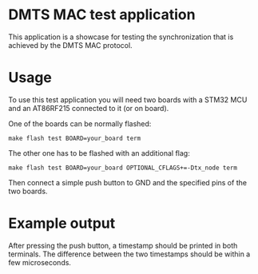 DMTS MAC test application
======================
This application is a showcase for testing the synchronization that is achieved by the
DMTS MAC protocol.

Usage
=====

To use this test application you will need two boards with a STM32 MCU and an AT86RF215 connected
to it (or on board).

One of the boards can be normally flashed:
```
make flash test BOARD=your_board term
```

The other one has to be flashed with an additional flag:
```
make flash test BOARD=your_board OPTIONAL_CFLAGS+=-Dtx_node term
```

Then connect a simple push button to GND and the specified pins of the two boards.

Example output
==============

After pressing the push button, a timestamp should be printed in both terminals. The difference
between the two timestamps should be within a few microseconds.
